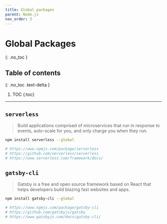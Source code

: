 ```yaml
---
title: Global packages
parent: Node.js
nav_order: 3
---
```


# Global Packages
{: .no_toc }

## Table of contents
{: .no_toc .text-delta }

1. TOC
{:toc}

---

## `serverless`

> Build applications comprised of microservices that run in response to events, auto-scale for you, and only charge you when they run.

```zsh
npm install serverless --global

# https://www.npmjs.com/package/serverless
# https://github.com/serverless/serverless
# https://www.serverless.com/framework/docs/
```

## `gatsby-cli`

> Gatsby is a free and open source framework based on React that helps developers build blazing fast websites and apps.

```zsh
npm install gatsby-cli --global

# https://www.npmjs.com/package/gatsby-cli
# https://github.com/gatsbyjs/gatsby
# https://www.gatsbyjs.com/docs/gatsby-cli/
```

